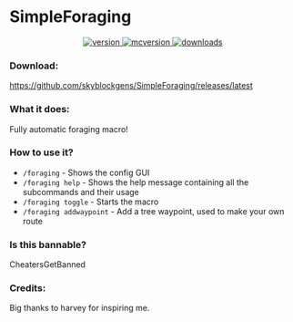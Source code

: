# SimpleForaging

<p align="center">
  <a href="https://github.com/skyblockgens/SimpleForaging/releases/latest" target="_blank">
    <img alt="version" src="https://img.shields.io/badge/RELEASE-1.0-blueviolet?color=%239f00ff&style=for-the-badge" />
  </a>
  <a href="https://files.minecraftforge.net/net/minecraftforge/forge/index_1.8.9.html" target="_blank">
    <img alt="mcversion" src="https://img.shields.io/badge/MC%20Version-1.8.9-blue?color=%239f00ff&style=for-the-badge" />
  </a>
  <a href="https://github.com/skyblockgens/SimpleForaging/releases/latest" target="_blank">
    <img alt="downloads" src="https://img.shields.io/badge/DOWNLOADS-1.2k-a?color=%239f00ff&style=for-the-badge" />
    </a>
</p>

### Download:
https://github.com/skyblockgens/SimpleForaging/releases/latest

### What it does:

Fully automatic foraging macro!

### How to use it?
- `/foraging` - Shows the config GUI
- `/foraging help` - Shows the help message containing all the subcommands and their usage
- `/foraging toggle` - Starts the macro
- `/foraging addwaypoint` - Add a tree waypoint, used to make your own route


### Is this bannable?
CheatersGetBanned


 ### Credits:
Big thanks to harvey for inspiring me.
